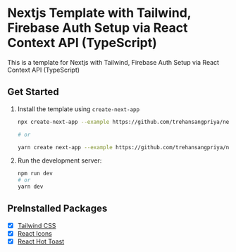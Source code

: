 # Nextjs Template with Tailwind, Firebase Auth Setup via React Context API (TypeScript)

This is a template for Nextjs with Tailwind, Firebase Auth Setup via React Context API (TypeScript)

## Get Started

1. Install the template using `create-next-app`

    ```bash
    npx create-next-app --example https://github.com/trehansangpriya/nextjs-tailwind-context-starter-ts <App Name>
    
    # or

    yarn create next-app --example https://github.com/trehansangpriya/nextjs-tailwind-context-starter-ts <App Name>
    ```

2. Run the development server:

    ```bash
    npm run dev
    # or
    yarn dev
    ```

## PreInstalled Packages

- [x] [Tailwind CSS](https://tailwindcss.com/)
- [x] [React Icons](https://react-icons.github.io/react-icons/)
- [x] [React Hot Toast](https://react-hot-toast.com/)

